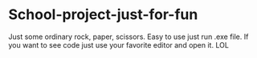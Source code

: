 # School-project-just-for-fun
Just some ordinary rock, paper, scissors. Easy to use just run .exe file. If you want to see code just use your favorite editor and open it. LOL
